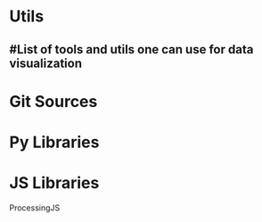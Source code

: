Utils
=====

#List of tools and utils one can use for data visualization
-----

Git Sources
=====



Py Libraries
=====



JS Libraries
=====
ProcessingJS
